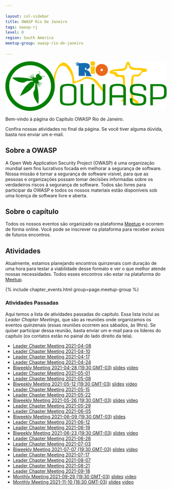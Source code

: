 ```yaml
---

layout: col-sidebar
title: OWASP Rio De Janeiro
tags: owasp-rj
level: 0
region: South America
meetup-group: owasp-rio-de-janeiro

---
```

![enter image description here](/assets/images/OWASP-RJ-logo.png)

Bem-vindo à página do Capítulo OWASP Rio de Janeiro.

Confira nossas atividades no final da página. Se você tiver alguma dúvida, basta nos enviar um e-mail.

## Sobre a OWASP

A Open Web Application Security Project (OWASP) é uma organização mundial sem fins lucrativos focada em melhorar a segurança de software. Nossa missão é tornar a segurança de software visível, para que as pessoas e organizações possam tomar decisões informadas sobre os verdadeiros riscos à segurança de software. Todos são livres para participar da OWASP e todos os nossos materiais estão disponíveis sob uma licença de software livre e aberta.

## Sobre o capítulo

Todos os nossos eventos são organizado na plataforma [Meetup](https://www.meetup.com/owasp-rio-de-janeiro/) e ocorrem de forma online. Você pode se inscrever na plataforma para receber avisos de futuros encontros.

## Atividades

Atualmente, estamos planejando encontros quinzenais com duração de uma hora para testar a viabilidade desse formato e ver o que melhor atende nossas necessidades. Todos esses encontros vão estar na plataforma do [Meetup](https://www.meetup.com/owasp-rio-de-janeiro/).

{% include chapter_events.html group=page.meetup-group %}

### Atividades Passadas

Aqui temos a lista de atividades passadas do capítulo. Essa lista inclui as *Leader Chapter Meetings*, que são as reuniões onde organizamos os eventos quinzenais (essas reuniões ocorrem aos sábados, às 9hrs). Se quiser participar dessa reunião, basta enviar um e-mail para os líderes do capítulo (os contatos estão no painal do lado direito da tela).

- [Leader Chapter Meeting 2021-04-08](https://docs.google.com/document/d/1u3YMJrP3V-fkY0sl-1SuokX4Lw_iT9IMrMA_mkmGlWA/edit)
- [Leader Chapter Meeting 2021-04-10](https://docs.google.com/document/d/1eLmoCtclaXZIQ3qFNV3UK6u82eoTQFygCYj8Zz2JSKI/edit)
- [Leader Chapter Meeting 2021-04-17](https://docs.google.com/document/d/1BtWUdxo1p2LjjQSvgLFJF4yhVC403lo7J_kc_aj1JmQ/edit)
- [Leader Chapter Meeting 2021-04-24](https://docs.google.com/document/d/184VA1o-vdIO-3RfFC16a1jDvhcjbxSjoF_zJ36p-ZNU/edit)
- [Biweekly Meeting 2021-04-28 (19:30 GMT-03)](https://www.meetup.com/owasp-rio-de-janeiro/events/277626321/) [slides](https://docs.google.com/presentation/d/1aehKbkJMvHlQA4zFHLIjBQYEn3QT39a6LH8Q3i0bVLU/edit) [video](https://youtu.be/3dA6Ta6D-4Q)
- [Leader Chapter Meeting 2021-05-01](https://docs.google.com/document/d/1QykAf2TqxuPDKU682n964vWoGNMYIUI-O4hR6AqDqdk/edit)
- [Leader Chapter Meeting 2021-05-08](https://docs.google.com/document/d/1mMc5kCJWn4s1B5RgfFgiA23cnGCQXg6iTHFyL5xIt44/edit)
- [Biweekly Meeting 2021-05-12 (19:30 GMT-03)](https://www.meetup.com/owasp-rio-de-janeiro/events/277958595/) [slides](https://docs.google.com/presentation/d/13mV-adEGAHGPoKbnmT4hE5yzqKI8OD6qiwtL-Blz_e0/edit) [video](https://youtu.be/52nbYjIaETM)
- [Leader Chapter Meeting 2021-05-15](https://docs.google.com/document/d/1KCd3gnHXthAsR4usOElTej-6WSm_Sc6ztKYOEEC4ft8/edit)
- [Leader Chapter Meeting 2021-05-22](https://docs.google.com/document/d/14DLG-WH8KcT5Z_AkJfT71OPssXy2wU06LvvqkHvjhYg/edit)
- [Biweekly Meeting 2021-05-26 (19:30 GMT-03)](https://www.meetup.com/owasp-rio-de-janeiro/events/278310259/) [slides](https://docs.google.com/presentation/d/1wF_b12Kz7MAmIzNuIussaKT8DJK3B4yX68AJhPZrer0/edit) [video](https://youtu.be/gAi33C2vXbA)
- [Leader Chapter Meeting 2021-05-29](https://docs.google.com/document/d/1KCx6qjAmXexEkTfiv4BQNB_4yttwRAxS3q47i_VL4XY/edit)
- [Leader Chapter Meeting 2021-06-05](https://docs.google.com/document/d/19EzwDsMogSQG2U2rOf_w9z0VtmflVvVMlHzVpvOFUnU/edit)
- [Biweekly Meeting 2021-06-09 (19:30 GMT-03)](https://www.meetup.com/owasp-rio-de-janeiro/events/278641492/) [slides](https://docs.google.com/presentation/d/1rRawUPziRxwmTnKyJvEtq3YFqpO1pLD08TMNYZ1fooU/edit)
- [Leader Chapter Meeting 2021-06-12](https://docs.google.com/document/d/1O92-xJK7MOFOe0CKiu130SRHbJFaSBajhCpnQ-B5u3c/edit)
- [Leader Chapter Meeting 2021-06-19](https://docs.google.com/document/d/1F0F5pYjFKNU2es0Y13m1LpvG_rgH-MwiqWe_uVzTzIQ/edit)
- [Biweekly Meeting 2021-06-23 (19:30 GMT-03)](https://www.meetup.com/owasp-rio-de-janeiro/events/278789540/) [slides](https://docs.google.com/presentation/d/1x6UUJVv_8Vd8oQfuqFwCv5-f-YcTMJyHAUni_FKJ6Lw/edit) [video](https://youtu.be/3xB33xxp-68)
- [Leader Chapter Meeting 2021-06-26](https://docs.google.com/document/d/1XXjLmJHThb_ICaxtfr2WWmONA-a4khvQGN8fnX5UVjo/edit)
- [Leader Chapter Meeting 2021-07-03](https://docs.google.com/document/d/1Drrfo3PQ6Uq3MkeODt2sMFj3pzDgs2tD577v4vtOFoc/edit)
- [Biweekly Meeting 2021-07-07 (19:30 GMT-03)](https://www.meetup.com/owasp-rio-de-janeiro/events/279087077/) [slides](https://docs.google.com/presentation/d/1vyjuGF6CDSyrqWFgwskSIXAnTVBHq4MjOfLG6Lxk5g8/edit) [video](https://youtu.be/LXZV2IWW8cM)
- [Leader Chapter Meeting 2021-07-17](https://docs.google.com/document/d/1toQB5bJMLyZ2LqHiE-PxOy8GIwAjoQoUOa_wXE9p46k/edit)
- [Leader Chapter Meeting 2021-08-07](https://docs.google.com/document/d/1NHoMzPaiR5_FQcINTa0-asRiGoyQom8QXydyPlUaym4/edit)
- [Leader Chapter Meeting 2021-08-21](https://docs.google.com/document/d/14y5de038iMYiFL-0rYwE89Rw27VSKohNOKmo0U5011c/edit)
- [Leader Chapter Meeting 2021-09-18](https://docs.google.com/document/d/1Y4YKhc1CyGXO5mhXQi__qM46O-O3OvYrIx_k-1UgJ7g/edit)
- [Monthly Meeting 2021-09-29 (19:30 GMT-03)](https://www.meetup.com/owasp-rio-de-janeiro/events/280255455/) [slides](https://docs.google.com/presentation/d/1kgYnbCN5-6XLQvi5Q50ZMelKrpMtrF3lv6YesEGFvLQ/edit) [video](https://youtu.be/Pz5iEkvXA1g)
- [Monthly Meeting 2021-11-10 (18:30 GMT-03)](https://www.meetup.com/owasp-rio-de-janeiro/events/281947370/) [slides](https://drive.google.com/file/d/1HdsdkoiAME1ZWkK6rLeA_xvqQpKpMnEx/view?usp=sharing) [video](https://youtu.be/kApwjTESYic)
